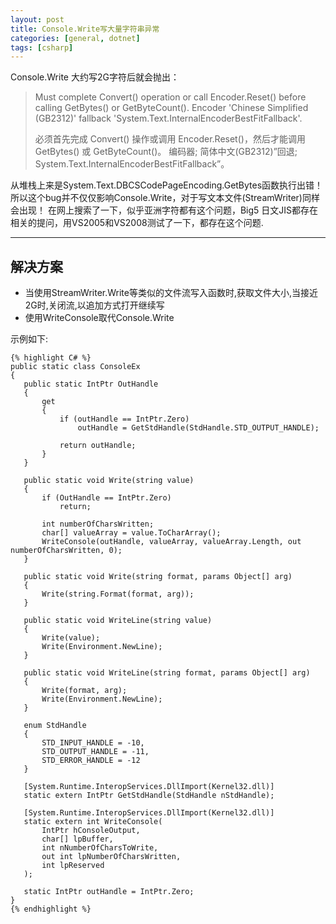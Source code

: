 ```yaml
---
layout: post
title: Console.Write写大量字符串异常
categories: [general, dotnet]
tags: [csharp]
---
```


Console.Write 大约写2G字符后就会抛出：

> Must complete Convert() operation or call Encoder.Reset() before calling GetBytes() or GetByteCount(). 
> Encoder 'Chinese Simplified (GB2312)' fallback 'System.Text.InternalEncoderBestFitFallback'.
> 
> 必须首先完成 Convert() 操作或调用 Encoder.Reset()，然后才能调用 GetBytes() 或 GetByteCount()。
> 编码器; 简体中文(GB2312)”回退; System.Text.InternalEncoderBestFitFallback”。

从堆栈上来是System.Text.DBCSCodePageEncoding.GetBytes函数执行出错！所以这个bug并不仅仅影响Console.Write，对于写文本文件(StreamWriter)同样会出现！
在网上搜索了一下，似乎亚洲字符都有这个问题，Big5
日文JIS都存在相关的提问，用VS2005和VS2008测试了一下，都存在这个问题.

----------

## 解决方案 ##
- 当使用StreamWriter.Write等类似的文件流写入函数时,获取文件大小,当接近2G时,关闭流,以追加方式打开继续写
- 使用WriteConsole取代Console.Write

示例如下: 

    {% highlight C# %}
    public static class ConsoleEx
    {
       public static IntPtr OutHandle
       {
           get
           {
               if (outHandle == IntPtr.Zero)
                   outHandle = GetStdHandle(StdHandle.STD_OUTPUT_HANDLE);
    
               return outHandle;
           }
       }
    
       public static void Write(string value)
       {
           if (OutHandle == IntPtr.Zero)
               return;
    
           int numberOfCharsWritten;
           char[] valueArray = value.ToCharArray();
           WriteConsole(outHandle, valueArray, valueArray.Length, out numberOfCharsWritten, 0);
       }
    
       public static void Write(string format, params Object[] arg)
       {
           Write(string.Format(format, arg));
       }
    
       public static void WriteLine(string value)
       {
           Write(value);
           Write(Environment.NewLine);
       }
    
       public static void WriteLine(string format, params Object[] arg)
       {
           Write(format, arg);
           Write(Environment.NewLine);
       }
    
       enum StdHandle
       {
           STD_INPUT_HANDLE = -10,
           STD_OUTPUT_HANDLE = -11,
           STD_ERROR_HANDLE = -12
       }
    
       [System.Runtime.InteropServices.DllImport(Kernel32.dll)]
       static extern IntPtr GetStdHandle(StdHandle nStdHandle);
    
       [System.Runtime.InteropServices.DllImport(Kernel32.dll)]
       static extern int WriteConsole(
           IntPtr hConsoleOutput, 
           char[] lpBuffer, 
           int nNumberOfCharsToWrite, 
           out int lpNumberOfCharsWritten, 
           int lpReserved
       );
    
       static IntPtr outHandle = IntPtr.Zero;
    }
    {% endhighlight %}